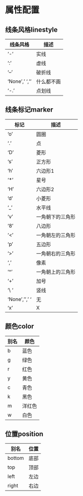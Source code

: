 # 属性配置


## 线条风格linestyle

线条风格| 描述
----|---
‘-‘	|实线
‘:’	|虚线
‘–’	|破折线
‘None’,’ ‘,’’	|什么都不画
‘-.’	|点划线

## 线条标记marker

标记           | 描述
----|----
‘o’                 |圆圈  
‘.’                 |点
‘D’                 |菱形  
‘s’                 |正方形
‘h’                 |六边形1    
‘*’                 |星号
‘H’                 |六边形2    
‘d’                 |小菱形
‘_’                | 水平线 
‘v’                 |一角朝下的三角形
‘8’                 |八边形 
‘<’                | 一角朝左的三角形
‘p’                 |五边形 
‘>’                 |一角朝右的三角形
‘,’                 |像素  
‘^’                | 一角朝上的三角形
‘+’                | 加号  
‘\  ‘               |竖线
‘None’,’’,’ ‘       |无   
‘x’                | X


## 颜色color

别名           |  颜色   
---|---
b              | 蓝色  
g               |绿色
r               |红色  
y               |黄色
c               |青色
k               |黑色   
m               |洋红色 
w               |白色

## 位置position

别名 | 位置
--|--
bottom | 底部
top     | 顶部
left    | 左边
right   | 右边